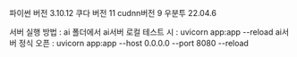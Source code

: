 파이썬 버전 3.10.12
쿠다 버전 11
cudnn버전 9
우분투 22.04.6


서버 실행 방법 : 
ai 폴더에서
ai서버 로컬 테스트 시 : uvicorn app:app --reload
ai서버 정식 오픈 : uvicorn app:app --host 0.0.0.0 --port 8080 --reload
